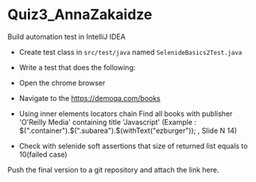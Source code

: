 # Quiz3_AnnaZakaidze
Build automation test in IntelliJ IDEA

 - Create test class in `src/test/java` named `SelenideBasics2Test.java` 
- Write a test that does the following: 

 - Open the chrome browser 
 - Navigate to the https://demoqa.com/books 
 - Using inner elements locators chain Find all books with publisher 'O'Reilly Media' containing title 'Javascript'
(Example : $(".container").$(".subarea").$(withText("ezburger")); , Slide N 14)
 - Check with selenide soft assertions that size of returned list equals to 10(failed case) 

Push the final version to a git repository and attach the link here.